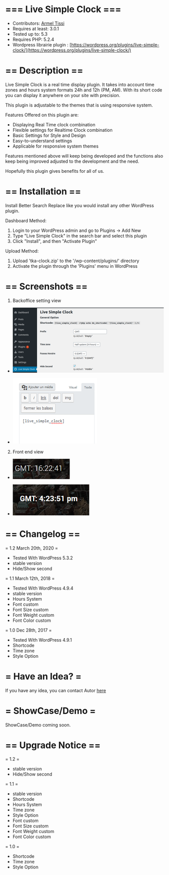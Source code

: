 # === Live Simple Clock ===
* Contributors: [Armel Tissi](https://plus.google.com/113614768986509116921)
* Requires at least: 3.0.1
* Tested up to: 5.3
* Requires PHP: 5.2.4
* Wordpress librairie plugin : [https://wordpress.org/plugins/live-simple-clock/](https://wordpress.org/plugins/live-simple-clock/)
# == Description ==

Live Simple Clock is a real time display plugin. It takes into account time zones and hours system formats 24h and 12h (PM, AM). With its short code you can display it anywhere on your site with precision.

This plugin is adjustable to the themes that is using responsive system.

Features Offered on this plugin are:

* Displaying Real Time clock combination
* Flexible settings  for Realtime Clock combination
* Basic Settings for Style and Design
* Easy-to-understand settings 
* Applicable for responsive system themes 

Features mentioned above will keep being developed and the functions also keep being improved adjusted to the development and the need.

Hopefully this plugin gives benefits for all of us.

# == Installation ==

Install Better Search Replace like you would install any other WordPress plugin.

Dashboard Method:

1. Login to your WordPress admin and go to Plugins -> Add New
2. Type "Live Simple Clock" in the search bar and select this plugin
3. Click "Install", and then "Activate Plugin"


Upload Method:

1. Upload 'tka-clock.zip' to the '/wp-content/plugins/' directory
2. Activate the plugin through the 'Plugins' menu in WordPress


# == Screenshots ==
1. Backoffice setting view

* ![backoffice setting](screenshot-3.png)

* ![Front end view](screenshot-4.png)

2. Front end view

* ![Front end view](screenshot-5.png)

* ![Front end view](screenshot-6.png)

# == Changelog ==
= 1.2 March 20th, 2020 =
* Tested With WordPress 5.3.2
* stable version
* Hide/Show second

= 1.1 March 12th, 2018 =
* Tested With WordPress 4.9.4
* stable version
* Hours System
* Font custom
* Font Size custom
* Font Weight custom
* Font Color custom

= 1.0 Dec 28th, 2017 =
* Tested With WordPress 4.9.1
* Shortcode
* Time zone
* Style Option


# = Have an Idea?  =
If you have any idea, you can contact Autor [here](https://plus.google.com/113614768986509116921)

# = ShowCase/Demo =

ShowCase/Demo coming soon.

# == Upgrade Notice ==
= 1.2 =
* stable version
* Hide/Show second

= 1.1 =
* stable version
* Shortcode
* Hours System
* Time zone
* Style Option
* Font custom
* Font Size custom
* Font Weight custom
* Font Color custom

= 1.0 =
* Shortcode
* Time zone
* Style Option
